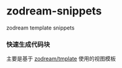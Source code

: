 # zodream-snippets
zodream template snippets

### 快速生成代码块

主要是基于 [zodream/tmplate](https://github.com/zodream/template) 使用的视图模板